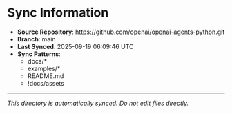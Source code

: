 # Sync Information

- **Source Repository**: https://github.com/openai/openai-agents-python.git
- **Branch**: main
- **Last Synced**: 2025-09-19 06:09:46 UTC
- **Sync Patterns**:
  - docs/*
  - examples/*
  - README.md
  - !docs/assets

---
*This directory is automatically synced. Do not edit files directly.*
